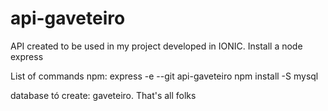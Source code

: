 # api-gaveteiro
API created to be used in my project developed in IONIC.
Install a node express

List of commands npm:
express -e --git api-gaveteiro
npm install -S mysql

database tó create: gaveteiro.
That's all folks

